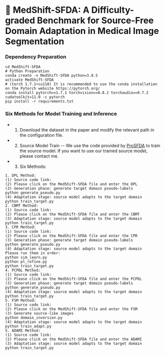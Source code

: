 # :page_facing_up: MedShift-SFDA: A Difficulty-graded Benchmark for Source-Free Domain Adaptation in Medical Image Segmentation

### Dependency Preparation
```shell
cd MedShift-SFDA
# Python Preparation
conda create -n MedShift-SFDA python=3.8.5
activate MedShift-SFDA
# (torch 1.7.1+cu110) It is recommended to use the conda installation on the Pytorch website https://pytorch.org/
conda install pytorch==1.7.1 torchvision==0.8.2 torchaudio==0.7.2 cudatoolkit=11.0 -c pytorch
pip install -r requirements.txt
```
### Six Methods for Model Training and Inference
- 1. Download the dataset in the paper and modify the relevant path in the configuration file.
- 2. Source Model Train
   -- We use the code provided by [ProSFDA](https://github.com/ShishuaiHu/ProSFDA) to train the source model. If you want to use our trained source model, please contact me.
- 3. Six Methods: 
```shell
1. DPL Method:
(1) Source code link:
(2) Please click on the MedShift-SFDA file and enter the DPL
(3) Generation phase: generate target domain pseudo-labels
python generate_pseudo.py
(4) Adaptation stage: source model adapts to the target domain
python train_target.py
2. CBMT Method:
(1) Source code link:
(2) Please click on the MedShift-SFDA file and enter the CBMT
(3) Adaptation stage: source model adapts to the target domain
python train_target.py
3. CPR Method:
(1) Source code link:
(2) Please click on the MedShift-SFDA file and enter the CPR
(3) Generation phase: generate target domain pseudo-labels
python generate_pseudo.py
(4) Adaptation stage: source model adapts to the target domain
Please run them in order:
python sim_learn.py
python pl_refine.py
python train_target.py
4. PCPDL Method:
(1) Source code link:
(2) Please click on the MedShift-SFDA file and enter the PCPDL
(3) Generation phase: generate target domain pseudo-labels
python generate_pseudo.py
(4) Adaptation stage: source model adapts to the target domain
python train_target.py
5. FSM Method:
(1) Source code link:
(2) Please click on the MedShift-SFDA file and enter the FSM
(3) Generate source-like images
python domain_inversion.py
(4) Adaptation stage: source model adapts to the target domain
python train_adapt.py 
5. ADAMI Method:
(1) Source code link:
(2) Please click on the MedShift-SFDA file and enter the ADAMI
(3) Adaptation stage: source model adapts to the target domain
python train_target.py














